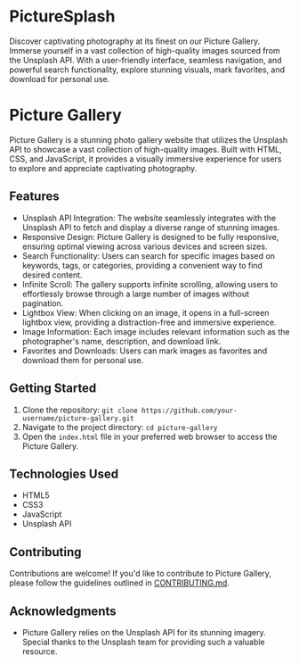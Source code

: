 # PictureSplash
Discover captivating photography at its finest on our Picture Gallery. Immerse yourself in a vast collection of high-quality images sourced from the Unsplash API. With a user-friendly interface, seamless navigation, and powerful search functionality, explore stunning visuals, mark favorites, and download for personal use.

# Picture Gallery

Picture Gallery is a stunning photo gallery website that utilizes the Unsplash API to showcase a vast collection of high-quality images. Built with HTML, CSS, and JavaScript, it provides a visually immersive experience for users to explore and appreciate captivating photography.

## Features

- Unsplash API Integration: The website seamlessly integrates with the Unsplash API to fetch and display a diverse range of stunning images.
- Responsive Design: Picture Gallery is designed to be fully responsive, ensuring optimal viewing across various devices and screen sizes.
- Search Functionality: Users can search for specific images based on keywords, tags, or categories, providing a convenient way to find desired content.
- Infinite Scroll: The gallery supports infinite scrolling, allowing users to effortlessly browse through a large number of images without pagination.
- Lightbox View: When clicking on an image, it opens in a full-screen lightbox view, providing a distraction-free and immersive experience.
- Image Information: Each image includes relevant information such as the photographer's name, description, and download link.
- Favorites and Downloads: Users can mark images as favorites and download them for personal use.

## Getting Started

1. Clone the repository: `git clone https://github.com/your-username/picture-gallery.git`
2. Navigate to the project directory: `cd picture-gallery`
3. Open the `index.html` file in your preferred web browser to access the Picture Gallery.

## Technologies Used

- HTML5
- CSS3
- JavaScript
- Unsplash API

## Contributing

Contributions are welcome! If you'd like to contribute to Picture Gallery, please follow the guidelines outlined in [CONTRIBUTING.md](CONTRIBUTING.md).

## Acknowledgments

- Picture Gallery relies on the Unsplash API for its stunning imagery. Special thanks to the Unsplash team for providing such a valuable resource.



